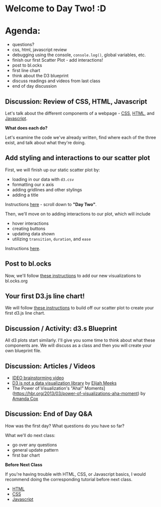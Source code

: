 # Welcome to Day Two! :D

# Agenda:

- questions?
- css, html, javascript review
- debugging using the console,  `console.log()`, global variables, etc.
- finish our first Scatter Plot - add interactions!
- post to bl.ocks
- first line chart
- think about the D3 blueprint
- discuss readings and videos from last class
- end of day discussion

## Discussion: Review of CSS, HTML, Javascript

Let's talk about the different components of a webpage - [CSS](https://www.w3schools.com/css/css_howto.asp), [HTML](https://www.w3schools.com/whatis/whatis_html.asp), and [Javascript](https://www.w3schools.com/js/default.asp). 

**What does each do?**

Let's examine the code we've already written, find where each of the three exist, and talk about what they're doing.

## Add styling and interactions to our scatter plot

First, we will finish up our static scatter plot by:
  - loading in our data with `d3.csv`
  - formatting our x axis
  - adding gridlines and other stylings
  - adding a title
  
 Instructions [here](Projects&Exercises/FirstCompleteScatter/README.md) - scroll down to **"Day Two"**.
  
Then, we'll move on to adding interactions to our plot, which will include
  - hover interactions
  - creating buttons
  - updating data shown
  - utilizing `transition`, `duration`, and `ease`
  
Instructions [here](Projects&Exercises/FirstCompleteScatter/scatterWithInteractions.md).

## Post to bl.ocks

Now, we'll follow [these instructions](TechnicalSetup/blocks.md) to add our new visualizations to bl.ocks.org

## Your first D3.js line chart!

We will follow [these instructions](Projects&Exercises/FirstCompleteScatter/addingALine.md) to build off our scatter plot to create your first d3.js line chart.

## Discussion / Activity: d3.s Blueprint

All d3 plots start similarly. I'll give you some time to think about what these components are. We will discuss as a class and then you will create your own blueprint file.

## Discussion: Articles / Videos
  - [IDEO brainstorming video](https://vimeo.com/138588491)
  - [D3 is not a data visualization library](https://medium.com/@Elijah_Meeks/d3-is-not-a-data-visualization-library-67ba549e8520) by [Elijah Meeks](https://twitter.com/Elijah_Meeks)
  - The Power of Visualization's "Aha!" Moments](https://hbr.org/2013/03/power-of-visualizations-aha-moment) by [Amanda Cox](https://twitter.com/amandacox)

## Discussion: End of Day Q&A

How was the first day? What questions do you have so far?

What we'll do next class:

- go over any questions
- general update pattern
- first bar chart

**Before Next Class**

If you're having trouble with HTML, CSS, or Javascript basics, I would recommend doing the corresponding tutorial before next class.

- [HTML](https://www.codecademy.com/learn/learn-html)
- [CSS](https://www.codecademy.com/learn/learn-css)
- [Javascript](https://www.codecademy.com/learn/introduction-to-javascript)

